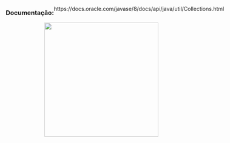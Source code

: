 <div style="display: inline-flex;">
<h3>Documentação:</h3> <p>https://docs.oracle.com/javase/8/docs/api/java/util/Collections.html</p>
</div>
<div align="center">
  <img src= "https://github.com/GuilhermeVRF/Collections/assets/98266333/701a773d-892d-44b2-8e1f-63211a0423af" widt="auto" height="300px">
</div>
